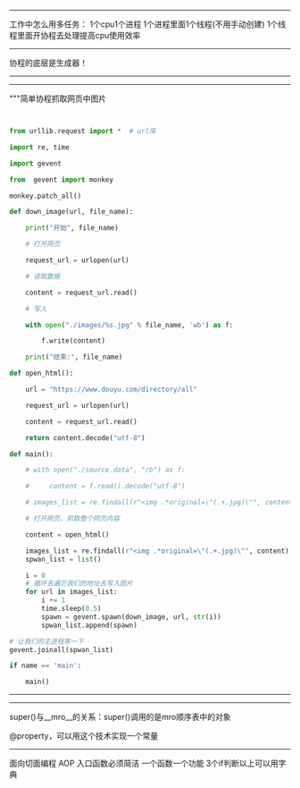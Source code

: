*************************************************************************************
工作中怎么用多任务：
  1个cpu1个进程
  1个进程里面1个线程(不用手动创建)
  1个线程里面开协程去处理提高cpu使用效率

*************************************************************************************
协程的底层是生成器！
*************************************************************************************

*************************************************************************************



"""简单协程抓取网页中图片

```python


from urllib.request import *  # url库

import re, time

import gevent

from  gevent import monkey

monkey.patch_all()

def down_image(url, file_name):

    print("开始", file_name)

    # 打开网页

    request_url = urlopen(url)

    # 读取数据

    content = request_url.read()

    # 写入

    with open("./images/%s.jpg" % file_name, 'wb') as f:

        f.write(content)

    print("结束:", file_name)

def open_html():

    url = "https://www.douyu.com/directory/all"

    request_url = urlopen(url)

    content = request_url.read()

    return content.decode("utf-8")

def main():

    # with open("./source.data", "rb") as f:

    #     content = f.read().decode("utf-8")

    # images_list = re.findall(r"<img .*original=\"(.+.jpg)\"", content)

    # 打开网页，抓取整个网页内容

    content = open_html()

    images_list = re.findall(r"<img .*original=\"(.+.jpg)\"", content)
    spwan_list = list()

    i = 0
    # 循环去遍历我们的地址去写入图片
    for url in images_list:
        i += 1
        time.sleep(0.5)
        spawn = gevent.spawn(down_image, url, str(i))
        spwan_list.append(spawn)

# 让我们的主进程等一下
gevent.joinall(spwan_list)

if name == 'main':

    main()


```

*************************************************************************************

*************************************************************************************
super()与__mro__的关系：super()调用的是mro顺序表中的对象

@property，可以用这个技术实现一个常量
*************************************************************************************

面向切面编程
AOP
入口函数必须简洁
一个函数一个功能
3个if判断以上可以用字典